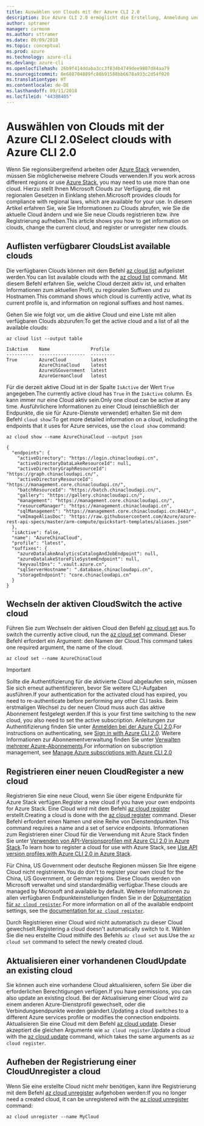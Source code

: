 ```yaml
---
title: Auswählen von Clouds mit der Azure CLI 2.0
description: Die Azure CLI 2.0 ermöglicht die Erstellung, Anmeldung und Verwaltung von bzw. bei mehreren Clouds.
author: sptramer
manager: carmonm
ms.author: sttramer
ms.date: 09/09/2018
ms.topic: conceptual
ms.prod: azure
ms.technology: azure-cli
ms.devlang: azure-cli
ms.openlocfilehash: 26b9f414ddaba3cc3f834b4749dee9807d84aa79
ms.sourcegitcommit: 0e688704889fc88b91588bb6678a933c2d54f020
ms.translationtype: HT
ms.contentlocale: de-DE
ms.lasthandoff: 09/11/2018
ms.locfileid: "44388405"
---
```

# <a name="select-clouds-with-azure-cli-20"></a><span data-ttu-id="11946-103">Auswählen von Clouds mit der Azure CLI 2.0</span><span class="sxs-lookup"><span data-stu-id="11946-103">Select clouds with Azure CLI 2.0</span></span>

<span data-ttu-id="11946-104">Wenn Sie regionsübergreifend arbeiten oder [Azure Stack](https://docs.microsoft.com/azure/azure-stack/user/) verwenden, müssen Sie möglicherweise mehrere Clouds verwenden.</span><span class="sxs-lookup"><span data-stu-id="11946-104">If you work across different regions or use [Azure Stack](https://docs.microsoft.com/azure/azure-stack/user/), you may need to use more than one cloud.</span></span> <span data-ttu-id="11946-105">Hierzu stellt Ihnen Microsoft Clouds zur Verfügung, die mit regionalen Gesetzen in Einklang stehen.</span><span class="sxs-lookup"><span data-stu-id="11946-105">Microsoft provides clouds for compliance with regional laws, which are available for your use.</span></span> <span data-ttu-id="11946-106">In diesem Artikel erfahren Sie, wie Sie Informationen zu Clouds abrufen, wie Sie die aktuelle Cloud ändern und wie Sie neue Clouds registrieren bzw. ihre Registrierung aufheben.</span><span class="sxs-lookup"><span data-stu-id="11946-106">This article shows you how to get information on clouds, change the current cloud, and register or unregister new clouds.</span></span>

## <a name="list-available-clouds"></a><span data-ttu-id="11946-107">Auflisten verfügbarer Clouds</span><span class="sxs-lookup"><span data-stu-id="11946-107">List available clouds</span></span>

<span data-ttu-id="11946-108">Die verfügbaren Clouds können mit dem Befehl [az cloud list](/cli/azure/cloud#az-cloud-list) aufgelistet werden.</span><span class="sxs-lookup"><span data-stu-id="11946-108">You can list available clouds with the [az cloud list](/cli/azure/cloud#az-cloud-list) command.</span></span> <span data-ttu-id="11946-109">Mit diesem Befehl erfahren Sie, welche Cloud derzeit aktiv ist, und erhalten Informationen zum aktuellen Profil, zu regionalen Suffixen und zu Hostnamen.</span><span class="sxs-lookup"><span data-stu-id="11946-109">This command shows which cloud is currently active, what its current profile is, and information on regional suffixes and host names.</span></span>

<span data-ttu-id="11946-110">Gehen Sie wie folgt vor, um die aktive Cloud und eine Liste mit allen verfügbaren Clouds abzurufen:</span><span class="sxs-lookup"><span data-stu-id="11946-110">To get the active cloud and a list of all the available clouds:</span></span>

```azurecli-interactive
az cloud list --output table
```

```output
IsActive    Name               Profile
----------  -----------------  ---------
True        AzureCloud         latest
            AzureChinaCloud    latest
            AzureUSGovernment  latest
            AzureGermanCloud   latest
```

<span data-ttu-id="11946-111">Für die derzeit aktive Cloud ist in der Spalte `IsActive` der Wert `True` angegeben.</span><span class="sxs-lookup"><span data-stu-id="11946-111">The currently active cloud has `True` in the `IsActive` column.</span></span> <span data-ttu-id="11946-112">Es kann immer nur eine Cloud aktiv sein.</span><span class="sxs-lookup"><span data-stu-id="11946-112">Only one cloud can be active at any time.</span></span> <span data-ttu-id="11946-113">Ausführlichere Informationen zu einer Cloud (einschließlich der Endpunkte, die sie für Azure-Dienste verwendet) erhalten Sie mit dem Befehl `cloud show`:</span><span class="sxs-lookup"><span data-stu-id="11946-113">To get more detailed information on a cloud, including the endpoints that it uses for Azure services, use the `cloud show` command:</span></span>

```azurecli-interactive
az cloud show --name AzureChinaCloud --output json
```

```output
{
  "endpoints": {
    "activeDirectory": "https://login.chinacloudapi.cn",
    "activeDirectoryDataLakeResourceId": null,
    "activeDirectoryGraphResourceId": "https://graph.chinacloudapi.cn/",
    "activeDirectoryResourceId": "https://management.core.chinacloudapi.cn/",
    "batchResourceId": "https://batch.chinacloudapi.cn/",
    "gallery": "https://gallery.chinacloudapi.cn/",
    "management": "https://management.core.chinacloudapi.cn/",
    "resourceManager": "https://management.chinacloudapi.cn",
    "sqlManagement": "https://management.core.chinacloudapi.cn:8443/",
    "vmImageAliasDoc": "https://raw.githubusercontent.com/Azure/azure-rest-api-specs/master/arm-compute/quickstart-templates/aliases.json"
  },
  "isActive": false,
  "name": "AzureChinaCloud",
  "profile": "latest",
  "suffixes": {
    "azureDatalakeAnalyticsCatalogAndJobEndpoint": null,
    "azureDatalakeStoreFileSystemEndpoint": null,
    "keyvaultDns": ".vault.azure.cn",
    "sqlServerHostname": ".database.chinacloudapi.cn",
    "storageEndpoint": "core.chinacloudapi.cn"
  }
}
```

## <a name="switch-the-active-cloud"></a><span data-ttu-id="11946-114">Wechseln der aktiven Cloud</span><span class="sxs-lookup"><span data-stu-id="11946-114">Switch the active cloud</span></span>

<span data-ttu-id="11946-115">Führen Sie zum Wechseln der aktiven Cloud den Befehl [az cloud set](/cli/azure/cloud#az-cloud-set) aus.</span><span class="sxs-lookup"><span data-stu-id="11946-115">To switch the currently active cloud, run the [az cloud set](/cli/azure/cloud#az-cloud-set) command.</span></span> <span data-ttu-id="11946-116">Dieser Befehl erfordert ein Argument: den Namen der Cloud.</span><span class="sxs-lookup"><span data-stu-id="11946-116">This command takes one required argument, the name of the cloud.</span></span>

```azurecli-interactive
az cloud set --name AzureChinaCloud
```

> [!IMPORTANT]
> <span data-ttu-id="11946-117">Sollte die Authentifizierung für die aktivierte Cloud abgelaufen sein, müssen Sie sich erneut authentifizieren, bevor Sie weitere CLI-Aufgaben ausführen.</span><span class="sxs-lookup"><span data-stu-id="11946-117">If your authentication for the activated cloud has expired, you need to re-authenticate before performing any other CLI tasks.</span></span> <span data-ttu-id="11946-118">Beim erstmaligen Wechsel zu der neuen Cloud muss auch das aktive Abonnement festgelegt werden.</span><span class="sxs-lookup"><span data-stu-id="11946-118">If this is your first time switching to the new cloud, you also need to set the active subscription.</span></span>
> <span data-ttu-id="11946-119">Anleitungen zur Authentifizierung finden Sie unter [Anmelden bei der Azure CLI 2.0](authenticate-azure-cli.md).</span><span class="sxs-lookup"><span data-stu-id="11946-119">For instructions on authenticating, see [Sign in with Azure CLI 2.0](authenticate-azure-cli.md).</span></span> <span data-ttu-id="11946-120">Weitere Informationen zur Abonnementverwaltung finden Sie unter [Verwalten mehrerer Azure-Abonnements](manage-azure-subscriptions-azure-cli.md).</span><span class="sxs-lookup"><span data-stu-id="11946-120">For information on subscription management, see [Manage Azure subscriptions with Azure CLI 2.0](manage-azure-subscriptions-azure-cli.md)</span></span>

## <a name="register-a-new-cloud"></a><span data-ttu-id="11946-121">Registrieren einer neuen Cloud</span><span class="sxs-lookup"><span data-stu-id="11946-121">Register a new cloud</span></span>

<span data-ttu-id="11946-122">Registrieren Sie eine neue Cloud, wenn Sie über eigene Endpunkte für Azure Stack verfügen.</span><span class="sxs-lookup"><span data-stu-id="11946-122">Register a new cloud if you have your own endpoints for Azure Stack.</span></span> <span data-ttu-id="11946-123">Eine Cloud wird mit dem Befehl [az cloud register](/cli/azure/cloud#az-cloud-register) erstellt.</span><span class="sxs-lookup"><span data-stu-id="11946-123">Creating a cloud is done with the [az cloud register](/cli/azure/cloud#az-cloud-register) command.</span></span> <span data-ttu-id="11946-124">Dieser Befehl erfordert einen Namen und eine Reihe von Dienstendpunkten.</span><span class="sxs-lookup"><span data-stu-id="11946-124">This command requires a name and a set of service endpoints.</span></span> <span data-ttu-id="11946-125">Informationen zum Registrieren einer Cloud für die Verwendung mit Azure Stack finden Sie unter [Verwenden von API-Versionsprofilen mit Azure CLI 2.0 in Azure Stack](/azure/azure-stack/user/azure-stack-version-profiles-azurecli2#connect-to-azure-stack).</span><span class="sxs-lookup"><span data-stu-id="11946-125">To learn how to register a cloud for use with Azure Stack, see [Use API version profiles with Azure CLI 2.0 in Azure Stack](/azure/azure-stack/user/azure-stack-version-profiles-azurecli2#connect-to-azure-stack).</span></span>

<span data-ttu-id="11946-126">Für China, US Government oder deutsche Regionen müssen Sie Ihre eigene Cloud nicht registrieren.</span><span class="sxs-lookup"><span data-stu-id="11946-126">You do don't to register your own cloud for the China, US Government, or German regions.</span></span> <span data-ttu-id="11946-127">Diese Clouds werden von Microsoft verwaltet und sind standardmäßig verfügbar.</span><span class="sxs-lookup"><span data-stu-id="11946-127">These clouds are managed by Microsoft and available by default.</span></span>  <span data-ttu-id="11946-128">Weitere Informationen zu allen verfügbaren Endpunkteinstellungen finden Sie in der [Dokumentation für `az cloud register`](/cli/azure/cloud#az-cloud-register).</span><span class="sxs-lookup"><span data-stu-id="11946-128">For more information on all of the available endpoint settings, see the [documentation for `az cloud register`](/cli/azure/cloud#az-cloud-register).</span></span>

<span data-ttu-id="11946-129">Durch Registrieren einer Cloud wird nicht automatisch zu dieser Cloud gewechselt.</span><span class="sxs-lookup"><span data-stu-id="11946-129">Registering a cloud doesn't automatically switch to it.</span></span> <span data-ttu-id="11946-130">Wählen Sie die neu erstellte Cloud mithilfe des Befehls `az cloud set` aus.</span><span class="sxs-lookup"><span data-stu-id="11946-130">Use the `az cloud set` command to select the newly created cloud.</span></span>

## <a name="update-an-existing-cloud"></a><span data-ttu-id="11946-131">Aktualisieren einer vorhandenen Cloud</span><span class="sxs-lookup"><span data-stu-id="11946-131">Update an existing cloud</span></span>

<span data-ttu-id="11946-132">Sie können auch eine vorhandene Cloud aktualisieren, sofern Sie über die erforderlichen Berechtigungen verfügen.</span><span class="sxs-lookup"><span data-stu-id="11946-132">If you have permissions, you can also update an existing cloud.</span></span> <span data-ttu-id="11946-133">Bei der Aktualisierung einer Cloud wird zu einem anderen Azure-Dienstprofil gewechselt, oder die Verbindungsendpunkte werden geändert.</span><span class="sxs-lookup"><span data-stu-id="11946-133">Updating a cloud switches to a different Azure services profile or modifies the connection endpoints.</span></span>
<span data-ttu-id="11946-134">Aktualisieren Sie eine Cloud mit dem Befehl [az cloud update](/cli/azure/cloud#az-cloud-update). Dieser akzeptiert die gleichen Argumente wie `az cloud register`.</span><span class="sxs-lookup"><span data-stu-id="11946-134">Update a cloud with the [az cloud update](/cli/azure/cloud#az-cloud-update) command, which takes the same arguments as `az cloud register`.</span></span>

## <a name="unregister-a-cloud"></a><span data-ttu-id="11946-135">Aufheben der Registrierung einer Cloud</span><span class="sxs-lookup"><span data-stu-id="11946-135">Unregister a cloud</span></span>

<span data-ttu-id="11946-136">Wenn Sie eine erstellte Cloud nicht mehr benötigen, kann ihre Registrierung mit dem Befehl [az cloud unregister](/cli/azure/cloud#az-cloud-unregister) aufgehoben werden:</span><span class="sxs-lookup"><span data-stu-id="11946-136">If you no longer need a created cloud, it can be unregistered with the [az cloud unregister](/cli/azure/cloud#az-cloud-unregister) command:</span></span>

```azurecli-interactive
az cloud unregister --name MyCloud
```

